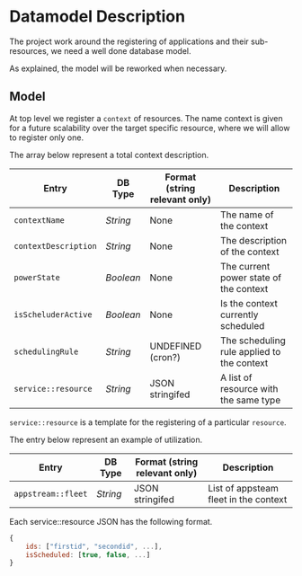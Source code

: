 # Datamodel Description

The project work around the registering of applications and their sub-resources, we need a well done database model.

As explained, the model will be reworked when necessary.

## Model

At top level we register a `context` of resources. The name context is given for a future scalability over the target specific resource, where we will allow to register only one.

The array below represent a total context description.

| Entry                    | DB Type             | Format (string relevant only)    | Description                                                  |
|--------------------------|---------------------|----------------------------------|--------------------------------------------------------------|
| `contextName`            | _String_            | None                             | The name of the context                                      |
| `contextDescription`     | _String_            | None                             | The description of the context                               |
| `powerState`             | _Boolean_           | None                             | The current power state of the context                       |
| `isScheluderActive`      | _Boolean_           | None                             | Is the context currently scheduled                           |
| `schedulingRule`         | _String_            | UNDEFINED  (cron?)               | The scheduling rule applied to the context                   |
| `service::resource`      | _String_            | JSON stringifed                  | A list of resource with the same type                        |

`service::resource` is a template for the registering of a particular `resource`.

The entry below represent an example of utilization.

| Entry                    | DB Type             | Format (string relevant only)    | Description                                                  |
|--------------------------|---------------------|----------------------------------|--------------------------------------------------------------|
| `appstream::fleet`       | _String_            | JSON stringifed                  | List of appsteam fleet in the context                        |

Each service::resource JSON has the following format.

```javascript
{
    ids: ["firstid", "secondid", ...],
    isScheduled: [true, false, ...]
}
```